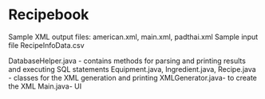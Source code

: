 # Recipebook

Sample XML output files: american.xml, main.xml, padthai.xml
Sample input file RecipeInfoData.csv

DatabaseHelper.java - contains methods for parsing and printing results and executing SQL statements
Equipment.java, Ingredient.java, Recipe.java - classes for the XML generation and printing
XMLGenerator.java- to create the XML
Main.java- UI

